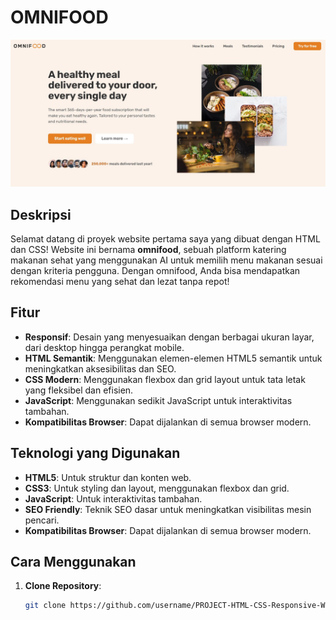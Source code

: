 # OMNIFOOD

![OmniFood Preview Website](img/omnifood-preview.JPG)

## Deskripsi
Selamat datang di proyek website pertama saya yang dibuat dengan HTML dan CSS! Website ini bernama **omnifood**, sebuah platform katering makanan sehat yang menggunakan AI untuk memilih menu makanan sesuai dengan kriteria pengguna. Dengan omnifood, Anda bisa mendapatkan rekomendasi menu yang sehat dan lezat tanpa repot!
## Fitur
- **Responsif**: Desain yang menyesuaikan dengan berbagai ukuran layar, dari desktop hingga perangkat mobile.
- **HTML Semantik**: Menggunakan elemen-elemen HTML5 semantik untuk meningkatkan aksesibilitas dan SEO.
- **CSS Modern**: Menggunakan flexbox dan grid layout untuk tata letak yang fleksibel dan efisien.
- **JavaScript**: Menggunakan sedikit JavaScript untuk interaktivitas tambahan.
- **Kompatibilitas Browser**: Dapat dijalankan di semua browser modern.

## Teknologi yang Digunakan
- **HTML5**: Untuk struktur dan konten web.
- **CSS3**: Untuk styling dan layout, menggunakan flexbox dan grid.
- **JavaScript**: Untuk interaktivitas tambahan.
- **SEO Friendly**: Teknik SEO dasar untuk meningkatkan visibilitas mesin pencari.
- **Kompatibilitas Browser**: Dapat dijalankan di semua browser modern.

## Cara Menggunakan
1. **Clone Repository**:
   ```sh
   git clone https://github.com/username/PROJECT-HTML-CSS-Responsive-Website.git

